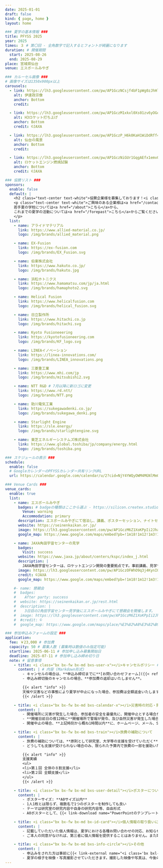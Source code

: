 ```yaml
---
date: 2025-01-01
draft: false
kind: { page, home }
layout: home

### 夏学の基本情報 ###
title: PFYSS 2025
year: 2025
times: ３ # 第〇回 - 全角数字で記入するとフォントが綺麗になります
duration: # 開催期間
  start: 2025-08-26
  end: 2025-08-29
place: 宮城県仙台
venue: エスポールみやぎ

### カルーセル画像 ###
# 画像サイズは1350x900px以上
carousels:
  - link: https://lh3.googleusercontent.com/pw/AP1GczNCsjf4bF1pWg0zJhHl4Ttqr1N8A0pUG8WXwNp9ap4xiT56_5_slJyfmtPNg0iM3dgSZzofG8xzmaGzn_3w0E-_-B-aeidHUZl2cfnhXeUHLSA8uvE=w2400
    alt: 伊達政宗像
    anchor: Bottom
    credit:

  - link: https://lh3.googleusercontent.com/pw/AP1GczM1xkxl0Xs01zv6yOGoBxBncwum7AXtLdYqCzbCUyhymoEhBmWHIMFu3t9Us8S3cHkpPzJHc-CaNPbVc97Ff7V_3xOHdlBoJkGvm9cpj521lDd_4T0=w2400
    alt: H3ロケット打ち上げ
    anchor: Bottom
    credit: ©JAXA

  - link: https://lh3.googleusercontent.com/pw/AP1GczP_H6k0KaH1WiDdRff46pbQqdTuYIZJYTjI8oDSFN6e45ShORTG-g_ML0MziOg-FPG8hqvrrhXycvBSek6KJKZQe9y1p-yaPY8-ynZ4zeTf6K9byrM=w2400
    alt: 仙台の風景
    anchor: Bottom
    credit:

  - link: https://lh3.googleusercontent.com/pw/AP1GczNiGUr1GqgAEfx1emvOdXhi6pie2hC6g_oHS5LkjvDrE3hjhG4f4pOQbiefif_IN6UAJVGhDCMO3hjJgfuOD-FcGTfSe49ECVeO2NyTgmchh4xDhq0=w2400
    alt: ロケットエンジン燃焼試験
    anchor: Bottom
    credit: ©JAXA

### 協賛リスト ###
sponsors:
  enable: false
  default: |
    <h2 class="text-center text-white">協賛企業様を募集しております！<i class="bx bxs-megaphone bx-tada"></i></h2>
    <p class="text-center text-white">ご興味のある企業様は<a href="/contact">お問い合わせフォーム</a>からご連絡ください。</br>
    若手夏の学校については<a href="/about">こちら</a>から、
    これまでの夏学の活動については<a href="/forepast">こちら</a>からご覧ください。
    </p>
  list:
    - name: アライドマテリアル
      link: https://www.allied-material.co.jp/
      logo: /img/brands/allied_material.png

    - name: EX-Fusion
      link: https://ex-fusion.com
      logo: /img/brands/EX_Fusion.svg

    - name: 伯東株式会社
      link: https://www.hakuto.co.jp/
      logo: /img/brands/hakuto.jpg

    - name: 浜松ホトニクス
      link: https://www.hamamatsu.com/jp/ja.html
      logo: /img/brands/hamaphoto2.svg

    - name: Helical Fusion
      link: https://www.helicalfusion.com
      logo: /img/brands/helical_fusion.svg

    - name: 日立製作所
      link: https://www.hitachi.co.jp
      logo: /img/brands/hitachi.svg

    - name: Kyoto Fusioneeering
      link: https://kyotofusioneering.com
      logo: /img/brands/KF_logo.svg

    - name: LINEAイノベーション
      link: https://linea-innovations.com/
      logo: /img/brands/LINEA_innovations.png

    - name: 三菱重工業
      link: https://www.mhi.com/jp
      logo: /img/brands/mitsubishi2.svg

    - name: NTT R&D # 7月以降に新ロゴに変更
      link: https://www.rd.ntt/
      logo: /img/brands/NTT.png

    - name: 助川電気工業
      link: https://sukegawadenki.co.jp/
      logo: /img/brands/sukegawa_denki.png

    - name: Starlight Engine
      link: https://sle.energy/
      logo: /img/brands/starlightengine.svg

    - name: 東芝エネルギーシステムズ株式会社
      link: https://www.global.toshiba/jp/company/energy.html
      logo: /img/brands/toshiba.png

### スケジュールの表示 ###
schedule:
  enable: false
  # GoogleカレンダーのPFYSSカレンダー共有リンクURL
  url: https://calendar.google.com/calendar/u/2?cid=NjY4YWQyOWM4MGNlMmQ4ZThkZTUzNWZiMjExYmNlNGEwMGQzN2E1MzEzMDU5MzUwM2E3MDE0NWFhY2U1ZDQwN0Bncm91cC5jYWxlbmRhci5nb29nbGUuY29t

### Venue Cards ###
venue_cards:
  enable: true
  list:
    - name: エスポールみやぎ
      badges: # badgeの種類はここから選ぶ - https://silicon.createx.studio/components/badges.html
        Venue: warning
        Accommodation: primary
      description: エスポールみやぎにて宿泊し、講義、ポスターセッション、ナイトセッション、懇親会を行います。
      website: https://seinenkaikan.or.jp/
      image: https://lh3.googleusercontent.com/pw/AP1GczM6Z1XoKPpIi2JhaV_5K0BJe2zNeHrpX5aQqAhrm5VsVAZ20hHYGvv0pRx9TJmWpIMUrwaVWNfyjxCt1g3Yb3z-KRFBTn6qKUNPz05KIbW6UL1vIIM=w2400
      google_map: https://www.google.com/maps/embed?pb=!1m18!1m12!1m3!1d7929.127780628486!2d140.9009443264681!3d38.27557533709355!2m3!1f0!2f0!3f0!3m2!1i1024!2i768!4f13.1!3m3!1m2!1s0x5f8987bc5bab1f05%3A0xda92e5f4a8ad555d!2z44Ko44K544Od44O844Or44G_44KE44GOKOWuruWfjuecjOmdkuW5tOS8mumkqCk!5e0!3m2!1sja!2sjp!4v1748602174342!5m2!1sja!2sjp

    - name: JAXA角田宇宙センターの見学
      badges:
        Visit: success
      website: https://www.jaxa.jp/about/centers/kspc/index_j.html
      description: |
        JAXA角田宇宙センターは、ロケットエンジン開発の重要拠点です。事前講義、見学ツアーを行い、普段の見学ではわからない詳しいところまで解説していただきます。
      image: https://lh3.googleusercontent.com/pw/AP1GczOFWhO9q3j4KynIQsnONLIDGqBdjWDcShFq2oBuEUEWTWhxp0HIkPIlvVncaagghM53Mg5fV25CQfylKcrqqrjMd0CRn79NLt-a83AZfXRjnrhHYiA=w2400
      credit: ©JAXA
      google_map: https://www.google.com/maps/embed?pb=!1m18!1m12!1m3!1d76648.96816819947!2d140.683070291041!3d38.03805079237342!2m3!1f0!2f0!3f0!3m2!1i1024!2i768!4f13.1!3m3!1m2!1s0x5f8a1570726f5fbb%3A0x1f3a6f1223998219!2z6KeS55Sw5a6H5a6Z44K744Oz44K_44O8!5e0!3m2!1sja!2sjp!4v1748602343239!5m2!1sja!2sjp

    #- name: 懇親会
    #  badges:
    #    After party: success
    #  website: https://seinenkaikan.or.jp/rest.html
    #  description: |
    #    3日目のJ角田宇宙センター見学後にエスポールみやぎにて懇親会を開催します。
    #  image: https://lh3.googleusercontent.com/pw/AP1GczM6Z1XoKPpIi2JhaV_5K0BJe2zNeHrpX5aQqAhrm5VsVAZ20hHYGvv0pRx9TJmWpIMUrwaVWNfyjxCt1g3Yb3z-KRFBTn6qKUNPz05KIbW6UL1vIIM=w2400
    #  #credit: ©
    #  google_map: https://www.google.com/maps/place/%E3%82%A8%E3%82%B9%E3%83%9D%E3%83%BC%E3%83%AB%E3%81%BF%E3%82%84%E3%81%8E(%E5%AE%AE%E5%9F%8E%E7%9C%8C%E9%9D%92%E5%B9%B4%E4%BC%9A%E9%A4%A8)/@38.2772634,140.9045082,17z/data=!4m9!3m8!1s0x5f8987bc5bab1f05:0xda92e5f4a8ad555d!5m2!4m1!1i2!8m2!3d38.2772634!4d140.9070831!16s%2Fg%2F1tl1n7yw?authuser=0&entry=ttu&g_ep=EgoyMDI1MDEyMS4wIKXMDSoASAFQAw%3D%3D

### 参加申込みフォームの設定 ###
application:
  fee: ￥23,000 # 参加費
  capacity: 50 # 募集人数 (募集時は数値のみ指定可能)
  startline: 2025-06-11 # 参加申し込み募集開始日
  deadline: 2025-07-11 # 参加申し込み締め切り日
  note: # 留意事項
    - title: <i class="bx bx-fw bx-md bxs-user-x"></i>キャンセルポリシー # 注意タイトル (html形式)
      content: | # 内容 (Markdown形式)
        - キャンセルの場合は、**申込み締切までに**[お問い合わせフォーム]({{< ref "/contact" >}})、または受付完了メールに返信する形でご連絡ください。
        - 申込み締切後のキャンセルの場合、**参加費の返却はいたしません**。

        {{< alert "info" >}}
        天候や災害などの事態により夏学が中止になった場合、参加費は全額返金いたします。
        {{< /alert >}}

    - title: <i class="bx bx-fw bx-md bxs-calendar-x"></i>災害時の対応・開催中止判断
      content: |
        - 開催場所に災害が発生した場合、参加者の安全を最優先に、開催中止とする場合があります。
        - **開催日前日の夜12時に**開催場所で警報が発令、及び自然災害が発生した場合、開催中止とします。
        - 開催中止の場合、**上記時刻から概ね1時間以内**に、ホームページ、メール、SNS(Discord、Twitter、Line等)にて連絡いたします。

    - title: <i class="bx bx-fw bx-md bxs-train"></i>旅費の補助について
      content: |
        - 旅費の補助については、**原則として研究室、大学等の支援を受けていただく**こととなります。
        - どうしても支援が受けられない場合のみ、限られた予算内で旅費の一部を援助いたしますので、申込みフォームにて旅費補助「**必要**」を選択し、その理由をご記入ください。

        {{< alert "info" >}}
        支援実績
        <ul>
        <li>第１回 全体の８割支援</li>
        <li>第２回 全額支援</li>
        </ul>
        {{< /alert >}}

    - title: <i class="bx bx-fw bx-md bxs-user-detail"></i>ポスターについて
      content: |
        - ポスターサイズ: **A0サイズ以内**
        - 1人1枚とは限らず、複数名で1つのポスターを制作しても良い
        - テーマは研究室の研究内容や自身の研究内容等、自由形式
        - A0ポスターとして、{{< link-download name="PowerPointのテンプレート" src="https://drive.google.com/uc?export=download&id=1snER2uDq1vXbW3EqtvkQ2R0IPWgKFiCj" >}}を用意しています。また、{{< link-download name="夏学のロゴ" src="https://drive.google.com/uc?export=download&id=1A-urydv6NHkl7Rnr5t8I4AO_hP9yrGXC" >}}も用意しておりますので、ご自由にお使いください。

    - title: <i class="bx bx-fw bx-md bx-id-card"></i>個人情報の取り扱いについて
      content: |
        - 記載していただいた個人情報は、夏学における各種お問い合わせの対応、お知らせ等、業務を円滑に行うために利用いたします。
        - ご本人の同意がなければ、第三者に個人情報を提供することはありません。また取得した個人情報は、紛失や漏洩等が発生しないよう積極的な安全対策を実施いたします。

    - title: <i class="bx bx-fw bx-md bxs-info-circle"></i>その他
      content: |
        - 申込みをされた方は事前に{{< link-external name="<i class='bx bxl-discord-alt'></i>Discordサーバー" link="https://discord.gg/BTaVFm7F3k" >}}に**必ず**ご参加いただき、**表示名を本名**にしていただくようお願いいたします。
        - 夏学の様子を映像・写真撮影させていただきます。撮影した映像や写真は、今後のイベント開催時、ホームページ、SNS、イベントの告知等に使用させていただきます。
---
```


<!-- 中止連絡などのアラートを表示したい場合は以下をアンコメント -->
<!-- {{< alert type="block" class="mt-3 mb-0" >}}
中止連絡
{{< /alert >}} -->
